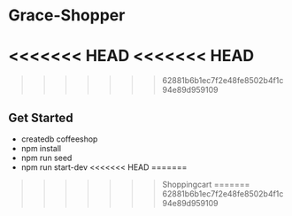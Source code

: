 # Grace-Shopper

<<<<<<< HEAD
<<<<<<< HEAD
=======
>>>>>>> 62881b6b1ec7f2e48fe8502b4f1c94e89d959109
## Get Started

- createdb coffeeshop
- npm install
- npm run seed
- npm run start-dev
<<<<<<< HEAD
=======
>>>>>>> Shoppingcart
=======
>>>>>>> 62881b6b1ec7f2e48fe8502b4f1c94e89d959109
